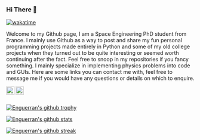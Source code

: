### Hi There 👋

 [![wakatime](https://wakatime.com/badge/user/d1fb42e6-38e1-489b-a7b0-fa05747ea94a.svg)](https://wakatime.com/@d1fb42e6-38e1-489b-a7b0-fa05747ea94a)

Welcome to my Github page, I am a Space Engineering PhD student from France. I mainly use Github as a way to post and share my fun personal programming projects made entirely in Python and some of my old college projects when they turned out to be quite interesting or seemed worth continuing after the fact. Feel free to snoop in my repositories if you fancy something. I mainly specialize in implementing physics problems into code and GUIs. Here are some links you can contact me with, feel free to message me if you would have any questions or details on which to enquire. 

<a href="https://www.linkedin.com/in/enguerran-vidal/"><img align="left" alt="LinkedIn" width="22px" src="https://upload.wikimedia.org/wikipedia/commons/thumb/e/e9/Linkedin_icon.svg/1024px-Linkedin_icon.svg.png" /></a> <a href="engue11@hotmail.com"><img align="left" width="22px" src="https://upload.wikimedia.org/wikipedia/commons/thumb/9/90/Outlook.com_icon_%282012-2019%29.svg/1200px-Outlook.com_icon_%282012-2019%29.svg.png" /></a><br><br>

[![Enguerran's github trophy](https://github-profile-trophy.vercel.app/?username=EnguerranVidal&row=1)](https://github.com/ryo-ma/github-profile-trophy)<br>

[![Enguerran's github stats](https://github-readme-stats.vercel.app/api?username=EnguerranVidal&theme=blue-green)](https://github.com/anuraghazra/github-readme-stats)

[![Enguerran's github streak](https://github-readme-streak-stats.herokuapp.com/?user=EnguerranVidal&theme=blue-green)](https://github.com/EnguerranVidal/github-readme-streak-stats)

